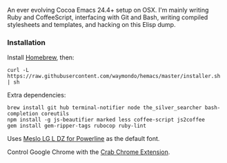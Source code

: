 An ever evolving Cocoa Emacs 24.4+ setup on OSX. I'm mainly writing Ruby and CoffeeScript, interfacing with Git and Bash, writing compiled stylesheets and templates, and hacking on this Elisp dump.

### Installation

Install [Homebrew](http://mxcl.github.com/homebrew), then:

```
curl -L https://raw.githubusercontent.com/waymondo/hemacs/master/installer.sh | sh
```

Extra dependencies:

```
brew install git hub terminal-notifier node the_silver_searcher bash-completion coreutils
npm install -g js-beautifier marked less coffee-script js2coffee
gem install gem-ripper-tags rubocop ruby-lint
```

Uses [Meslo LG L DZ for Powerline](https://github.com/Lokaltog/powerline-fonts) as the default font.

Control Google Chrome with the [Crab Chrome Extension](https://github.com/puffnfresh/crab-chrome).
